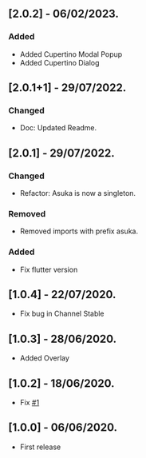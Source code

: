 ## [2.0.2] - 06/02/2023.
### Added
* Added Cupertino Modal Popup
* Added Cupertino Dialog

## [2.0.1+1] - 29/07/2022.
###  Changed
* Doc: Updated Readme.
## [2.0.1] - 29/07/2022.
###  Changed
* Refactor: Asuka is now a singleton.
### Removed
* Removed imports with prefix asuka.
### Added
* Fix flutter version
## [1.0.4] - 22/07/2020.

* Fix bug in Channel Stable

## [1.0.3] - 28/06/2020.

* Added Overlay

## [1.0.2] - 18/06/2020.

* Fix [#1](https://github.com/Flutterando/asuka/issues/1)

## [1.0.0] - 06/06/2020.

* First release
